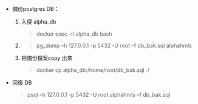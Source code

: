 - 備份postgres DB：
  1. 入侵 alpha_db
        > docker exec -it alpha_db bash
  2. > pg_dump –h 127.0.0.1 -p 5432  -U root –f db_bak.sql alphahmls 
  3. 把備份檔案copy 出來 
        > docker cp alpha_db:/home/root/db_bak.sql ./
   
- 回復 DB
   > psql –h 127.0.0.1 -p 5432 -U root alphahmls –f db_bak.sql